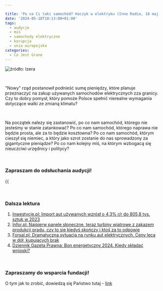 ```yaml
---

title: 'Po co Ci taki samochód? Haczyk w elektryku (Inne Radio, 18 maj 2024)'
date: '2024-05-18T10:13:00+01:00'
tags:
  - audycje
  - miś
  - samochody elektryczne
  - korupcja
  - unia europejska
categories:
  - Co Jest Grane
---
```

![źródło: Izera](/uploads/CJG_66_2024_05_18.jpg)

<br>

"Nowy" rząd postanowił podnieść sumę pieniędzy, które planuje przeznaczyć na zakup używanych samochodów elektrycznych zza granicy. Czy to dobry pomysł, który pomoże Polsce spełnić nierealne wymagania dotyczące walki ze zmianą klimatu? 

<br>

Na początek nalezy się zastanowić, po co nam samochód, którego nie jesteśmy w stanie zatankować? Po co nam samochód, którego naprawa nie będzie prosta, ale za to będzie kosztowna? Po co nam samochód, którym cieszył się niemiec, a który jako szrot zostanie do nas sprowadzony za gigantyczne pieniądze? Po co nam kolejny miś, na którym wzbogacą się nieuczciwi urzędnicy i politycy?

<br>


### Zapraszam do odsłuchania audycji!

{{<audio src="audio/LONG CJG_66_2024_05_18.mp3" caption="Zapis audycji CJG, publikowanej na łamach Innego Radia Głuchołazy w dniu 18 maja 2024">}}

<br>
 
### Dalsza lektura

1. [Inwestycje.pl: Import aut używanych wzrósł o 4,3% r/r do 805,8 tys. sztuk w 2023](https://inwestycje.pl/biznes/import-aut-uzywanych-wzrosl-o-43-r-r-do-8058-tys-sztuk-w-2023/) 
2. [Infor.pl: Najpierw panele słoneczne, teraz turbiny wiatrowe z zakazem produkcji prądu, czy to się kiedyś skończy i ktoś za to odpowie](https://www.infor.pl/twoje-pieniadze/koszty-utrzymania/6600647,wylaczenia-z-sieci-dotkna-wszystkich-produkujacych-prad-z-fotowoltaiki-iturbin-wiatrowych.html)
3. [Forsal.pl: Dramatyczna sytuacja na rynku aut elektrycznych. Ceny lecą w dół, kupujących brak](https://forsal.pl/biznes/motoryzacja/artykuly/9501123,dramatyczna-sytuacja-na-rynku-aut-elektrycznych-ceny-leca-w-dol-kupu.html)
4. [Dziennik Gazeta Prawna: Bon energetyczny 2024. Kiedy składać wnioski?](https://serwisy.gazetaprawna.pl/emerytury-i-renty/artykuly/9500508,bon-energetyczny-2024-kiedy-skladac-wnioski-znamy-nowy-termin.html)

<br>

### Zapraszamy do wsparcia fundacji!
O tym jak to zrobić, dowiedzą się Państwo tutaj - [link](https://audycje.com.pl/posts/wsparcie/)